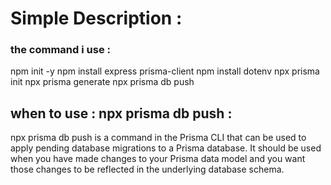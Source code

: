 # Simple Description :

### the command i use :
npm init -y
npm install express prisma-client
npm install dotenv
npx prisma init
npx prisma generate
npx prisma db push

##  when to use : npx prisma db push :
npx prisma db push is a command in the Prisma CLI that can be used to apply pending database migrations to a Prisma database. It should be used when you have made changes to your Prisma data model and you want those changes to be reflected in the underlying database schema.



